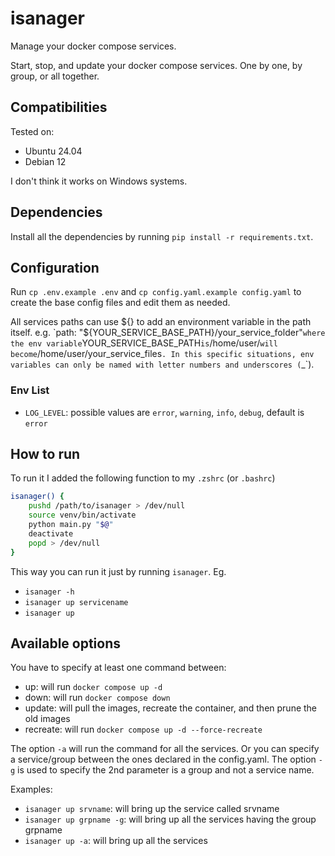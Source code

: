 # isanager

Manage your docker compose services.

Start, stop, and update your docker compose services. One by one, by group, or all together.

## Compatibilities

Tested on:
- Ubuntu 24.04
- Debian 12

I don't think it works on Windows systems.

## Dependencies

Install all the dependencies by running `pip install -r requirements.txt`.

## Configuration

Run `cp .env.example .env` and `cp config.yaml.example config.yaml` to create the base config files and edit them as needed.

All services paths can use ${} to add an environment variable in the path itself. e.g. `path: "${YOUR_SERVICE_BASE_PATH}/your_service_folder"` where the env variable `YOUR_SERVICE_BASE_PATH` is `/home/user/` will become `/home/user/your_service_files`. In this specific situations, env variables can only be named with letter numbers and underscores (`_`).

### Env List

- `LOG_LEVEL`: possible values are `error`, `warning`, `info`, `debug`, default is `error`

## How to run
To run it I added the following function to my `.zshrc` (or `.bashrc`)
```bash
isanager() {
    pushd /path/to/isanager > /dev/null
    source venv/bin/activate
    python main.py "$@"
    deactivate
    popd > /dev/null
}
```
This way you can run it just by running `isanager`.
Eg.
- `isanager -h`
- `isanager up servicename`
- `isanager up`

## Available options

You have to specify at least one command between:
- up: will run `docker compose up -d`
- down: will run `docker compose down`
- update: will pull the images, recreate the container, and then prune the old images 
- recreate: will run `docker compose up -d --force-recreate`

The option `-a` will run the command for all the services.
Or you can specify a service/group between the ones declared in the config.yaml.
The option `-g` is used to specify the 2nd parameter is a group and not a service name.

Examples:
- `isanager up srvname`: will bring up the service called srvname
- `isanager up grpname -g`: will bring up all the services having the group grpname
- `isanager up -a`: will bring up all the services

